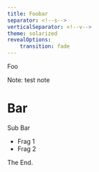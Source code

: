 ```yaml
---
title: Foobar
separator: <!--s-->
verticalSeparator: <!--v-->
theme: solarized
revealOptions:
    transition: fade
---
```

Foo

Note: test note

<!--s-->

# Bar

<!--v-->

Sub Bar 

* Frag 1 <!-- .element: class="fragment" -->
* Frag 2 <!-- .element: class="fragment" -->

<!--s-->

The End.
